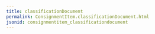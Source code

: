 ```yaml
---
title: classificationDocument
permalink: ConsignmentItem.classificationDocument.html
jsonid: consignmentitem_classificationdocument
---
```

